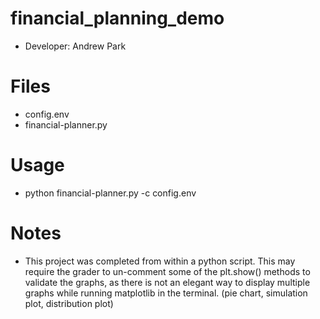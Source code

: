 # financial_planning_demo
- Developer: Andrew Park

# Files
- config.env
- financial-planner.py

# Usage
- python financial-planner.py -c config.env

# Notes
- This project was completed from within a python script. 
      This may require the grader to un-comment some of the plt.show() methods to validate the graphs, 
      as there is not an elegant way to display multiple graphs while running matplotlib in the terminal.
      (pie chart, simulation plot, distribution plot)
